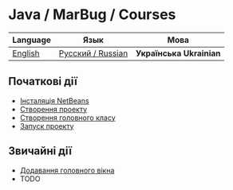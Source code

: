 # Java / MarBug / Courses

| Language | Язык | Мова |
| -------- | ---- | ---- |
| [English](README.md) | [Русский / Russian](README.ru.md) | **Українська Ukrainian** |

## Початкові дії ##

* [Інсталяція NetBeans](netbeans/install/README.uk.md)
* [Створення проекту](netbeans/create-project/README.uk.md)
* [Створення головного класу](netbeans/add-main-class/README.uk.md)
* [Запуск проекту](netbeans/run-project/README.uk.md)

## Звичайні дії ##

* [Додавання головного вікна](netbeans/add-main-window/README.uk.md)
* TODO
